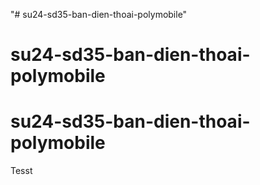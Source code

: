 "# su24-sd35-ban-dien-thoai-polymobile" 
# su24-sd35-ban-dien-thoai-polymobile
# su24-sd35-ban-dien-thoai-polymobile
Tesst